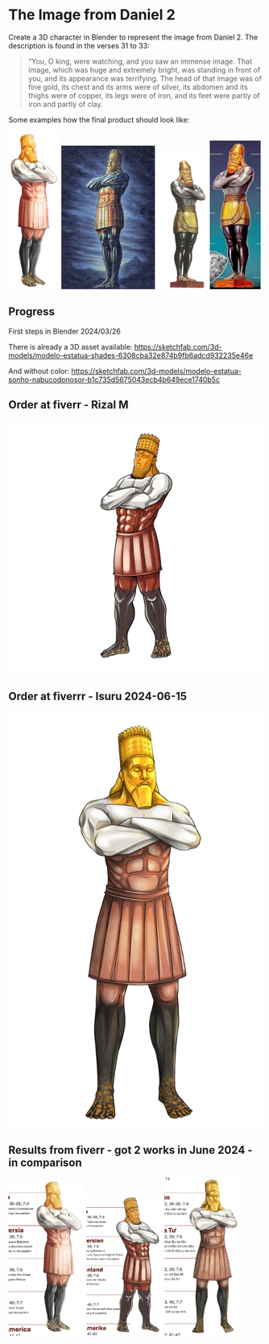 # The Image from Daniel 2

Create a 3D character in Blender to represent the image from Daniel 2. The description is found in the verses 31 to 33:

> “You, O king, were watching, and you saw an immense image. That image, which was huge and extremely bright, was standing in front of you, and its appearance was terrifying. The head of that image was of fine gold, its chest and its arms were of silver, its abdomen and its thighs were of copper, its legs were of iron, and its feet were partly of iron and partly of clay.

Some examples how the final product should look like:

<img src="docs/daniel2_nwt_b9.jpg" width="20%"> <img src="docs/daniel2_b.jpg" width="37%"> <img src="docs/daniel2_c.jpg" width="20%"> <img src="docs/daniel2_d.jpg" width="20%">

## Progress

First steps in Blender 2024/03/26

There is already a 3D asset available: https://sketchfab.com/3d-models/modelo-estatua-shades-6308cba32e874b9fb6adcd932235e46e

And without color: https://sketchfab.com/3d-models/modelo-estatua-sonho-nabucodonosor-b1c735d5675043ecb4b649ece1740b5c

## Order at fiverr - Rizal M

![png](fiverr.masyhurizal/2024-06-23_delivery2/B290CDD3-181D-4119-8B07-4B3570E8AEA2.png)

## Order at fiverrr - Isuru 2024-06-15

![jpg](./fiverr.isuru/2024-06-23_delivery2/3642-rv-01.jpg)

## Results from fiverr - got 2 works in June 2024 - in comparison

<img src="docs/d2_en_nwt.png" width="30%"> <img src="docs/d2_de_riverr1.png" width="30%"> <img src="docs/d2_vi_riverr2.png" width="30%">
